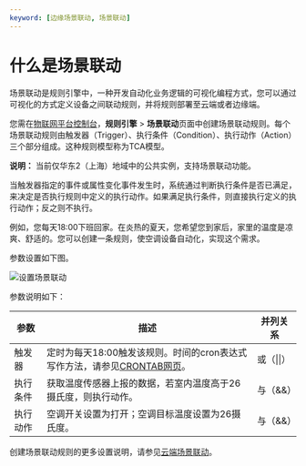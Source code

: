 ```yaml
---
keyword: [边缘场景联动, 场景联动]
---
```


# 什么是场景联动

场景联动是规则引擎中，一种开发自动化业务逻辑的可视化编程方式，您可以通过可视化的方式定义设备之间联动规则，并将规则部署至云端或者边缘端。

您需在[物联网平台控制台](https://iot.console.aliyun.com/)，**规则引擎** \> **场景联动**页面中创建场景联动规则。每个场景联动规则由触发器（Trigger）、执行条件（Condition）、执行动作（Action）三个部分组成。这种规则模型称为TCA模型。

**说明：** 当前仅华东2（上海）地域中的公共实例，支持场景联动功能。

当触发器指定的事件或属性变化事件发生时，系统通过判断执行条件是否已满足，来决定是否执行规则中定义的执行动作。如果满足执行条件，则直接执行定义的执行动作；反之则不执行。

例如，您每天18:00下班回家。在炎热的夏天，您希望您到家后，家里的温度是凉爽、舒适的。您可以创建一条规则，使空调设备自动化，实现这个需求。

参数设置如下图。

![设置场景联动](https://static-aliyun-doc.oss-accelerate.aliyuncs.com/assets/img/zh-CN/5186549951/p6486.png)

参数说明如下：

|参数|描述|并列关系|
|--|--|----|
|触发器|定时为每天18:00触发该规则。时间的cron表达式写作方法，请参见[CRONTAB网页](http://crontab.org/)。|或（\|\|）|
|执行条件|获取温度传感器上报的数据，若室内温度高于26摄氏度，则执行动作。|与（&&）|
|执行动作|空调开关设置为打开；空调目标温度设置为26摄氏度。|与（&&）|

创建场景联动规则的更多设置说明，请参见[云端场景联动](/intl.zh-CN/物联网边缘计算/用户指南/场景联动/云端场景联动.md)。

